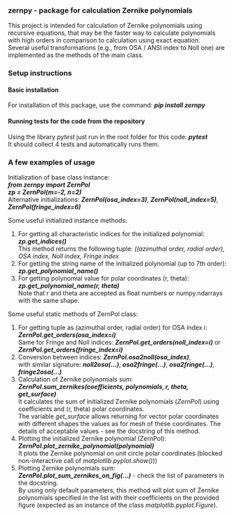 ### zernpy - package for calculation Zernike polynomials

This project is intended for calculation of Zernike polynomials using recursive equations, that may be the
faster way to calculate polynomials with high orders in comparison to calculation using exact equation.   
Several useful transformations (e.g., from OSA / ANSI index to Noll one) are implemented as the methods of the main class.

### Setup instructions

#### Basic installation
For installation of this package, use the command: ***pip install zernpy***   

#### Running tests for the code from the repository
Using the library *pytest* just run in the root folder for this code: ***pytest***   
It should collect 4 tests and automatically runs them.

### A few examples of usage
Initialization of base class instance:   
***from zernpy import ZernPol***   
***zp = ZernPol(m=-2, n=2)***   
Alternative initializations: ***ZernPol(osa_index=3)***, ***ZernPol(noll_index=5)***, ***ZernPol(fringe_index=6)***

Some useful initialized instance methods:
1) For getting all characteristic indices for the initialized polynomial: ***zp.get_indices()***  
This method returns the following tuple: *((azimuthal order, radial order), OSA index, Noll index, Fringe index*   
2) For getting the string name of the initialized polynomial (up to 7th order): ***zp.get_polynomial_name()***   
3) For getting polynomial value for polar coordinates (r, theta): ***zp.get_polynomial_name(r, theta)***    
Note that r and theta are accepted as float numbers or numpy.ndarrays with the same shape.

Some useful static methods of ZernPol class:
1) For getting tuple as (azimuthal order, radial order) for OSA index i: ***ZernPol.get_orders(osa_index=i)***   
Same for Fringe and Noll indices: ***ZernPol.get_orders(noll_index=i)*** or ***ZernPol.get_orders(fringe_index=i)***
2) Conversion between indices: ***ZernPol.osa2noll(osa_index)***,   
with similar signature: ***noll2osa(...)***, ***osa2fringe(...)***, ***osa2fringe(...)***, ***fringe2osa(...)***
3) Calculation of Zernike polynomials sum: ***ZernPol.sum_zernikes(coefficients, polynomials, r, theta, get_surface)***   
It calculates the sum of initialized Zernike polynomials (*ZernPol*) using coefficients and (r, theta) polar coordinates.    
The variable *get_surface* allows returning for vector polar coordinates with different shapes the values as for mesh of these coordinates.
The details of acceptable values - see the docstring of this method.
4) Plotting the initialized Zernike polynomial (ZernPol): ***ZernPol.plot_zernike_polynomial(polynomial)***    
It plots the Zernike polynomial on unit circle polar coordinates (blocked non-interactive call of *matplotlib.pyplot.show()*))  
5) Plotting Zernike polynomials sum:  ***ZernPol.plot_sum_zernikes_on_fig(...)*** - check the list of parameters in the docstring.    
By using only default parameters, this method will plot sum of Zernike polynomials specified in the list with their coefficients
on the provided figure (expected as an instance of the class *matplotlib.pyplot.Figure*).   
